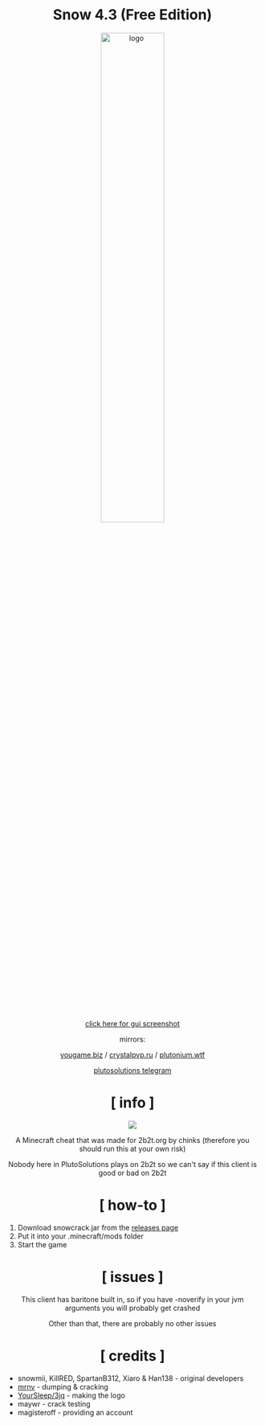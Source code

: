 <div align="center">

# Snow 4.3 (Free Edition)

<img src="https://crystalpvp.ru/snow/githublogo.png" alt="logo" width="50%" />
  
[click here for gui screenshot](https://crystalpvp.ru/snow/guipic.png)

mirrors:

[yougame.biz](https://yougame.biz/threads/246921/) / [crystalpvp.ru](https://crystalpvp.ru/snow/) / [plutonium.wtf](https://plutonium.wtf/snow/)

[plutosolutions telegram](https://t.me/plutosolutions)

# [ info ]

![](https://i.imgur.com/DroawqE.png)

A Minecraft cheat that was made for 2b2t.org by chinks (therefore you should run this at your own risk)

Nobody here in PlutoSolutions plays on 2b2t so we can't say if this client is good or bad on 2b2t

# [ how-to ]

</div>

1. Download snowcrack.jar from the [releases page](https://github.com/PlutoSolutions/Snow/releases)
0. Put it into your .minecraft/mods folder
0. Start the game

<div align="center">

# [ issues ]

This client has baritone built in, so if you have -noverify in your jvm arguments you will probably get crashed

Other than that, there are probably no other issues

# [ credits ]

</div>

+ snowmii, KillRED, SpartanB312, Xiaro & Han138 - original developers
+ [mrnv](https://github.com/mr-nv) - dumping & cracking
+ [YourSleep/3jq](https://github.com/3jq) - making the logo
+ maywr - crack testing
+ magisteroff - providing an account
